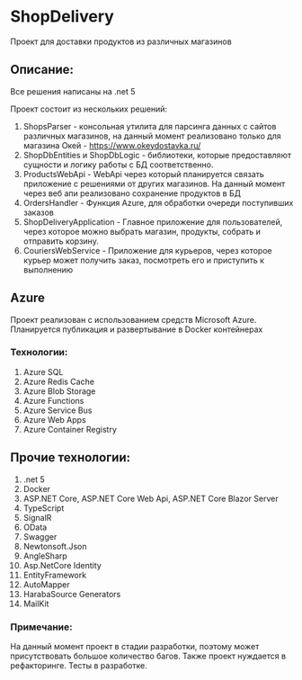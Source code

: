 # ShopDelivery
Проект для доставки продуктов из различных магазинов

## Описание:
Все решения написаны на .net 5

Проект состоит из нескольких решений:

1. ShopsParser - консольная утилита для парсинга данных с сайтов различных магазинов, на данный момент реализовано только для магазина Окей - https://www.okeydostavka.ru/
2. ShopDbEntities и ShopDbLogic - библиотеки, которые предоставляют сущности и логику работы с БД соответственно.
3. ProductsWebApi - WebApi через который планируется связать приложение с решениями от других магазинов. На данный момент через веб апи реализовано сохранение продуктов в БД
4. OrdersHandler - Функция Azure, для обработки очереди поступивших заказов
5. ShopDeliveryApplication - Главное приложение для пользователей, через которое можно выбрать магазин, продукты, собрать и отправить корзину.
6. CouriersWebService - Приложение для курьеров, через которое курьер может получить заказ, посмотреть его и приступить к выполнению

## Azure
Проект реализован с использованием средств Microsoft Azure. Планируется публикация и развертывание в Docker контейнерах

### Технологии:

1. Azure SQL
2. Azure Redis Cache
3. Azure Blob Storage
4. Azure Functions
5. Azure Service Bus
6. Azure Web Apps
7. Azure Container Registry

## Прочие технологии:
1. .net 5
2. Docker
3. ASP.NET Core, ASP.NET Core Web Api, ASP.NET Core Blazor Server
4. TypeScript
5. SignalR
6. OData
7. Swagger
8. Newtonsoft.Json
9. AngleSharp
10. Asp.NetCore Identity
11. EntityFramework
12. AutoMapper
13. HarabaSource Generators
14. MailKit

### Примечание:
На данный момент проект в стадии разработки, поэтому может присутствовать большое количество багов.
Также проект нуждается в рефакторинге.
Тесты в разработке.
